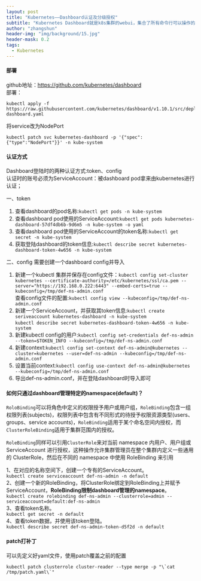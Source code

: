 ```yaml
---
layout: post
title: "Kubernetes——Dashboard认证及分级授权"
subtitle: "Kubernetes Dashboard就是k8s集群的webui，集合了所有命令行可以操作的所有命令。"
author: "zhangshun"
header-img: "img/background/15.jpg"
header-mask: 0.2
tags:
  - Kubernetes
---
```


#### 部署

github地址：https://github.com/kubernetes/dashboard<br>
部署：<br>
```shell
kubectl apply -f https://raw.githubusercontent.com/kubernetes/dashboard/v1.10.1/src/deploy/recommended/kubernetes-dashboard.yaml
```

将service改为NodePort<br>
```shell
kubectl patch svc kubernetes-dashboard -p '{"spec":{"type":"NodePort"}}' -n kube-system
```

#### 认证方式

Dashboard登陆时的两种认证方式:token、config<br>
认证时的账号必须为ServiceAccount：被dashboard pod拿来由kubernetes进行认证；

一、token
1. 查看dashboard的pod名称:`kubectl get pods -n kube-system`
2. 查看dashboard pod使用的ServiceAccount:`kubectl get pods kubernetes-dashboard-57df4db6b-9d6m5 -n kube-system -o yaml`
3. 查看dashboard pod使用的ServiceAccount的token名称:`kubectl get secret -n kube-system`
4. 获取登陆dashboard的token信息:`kubectl describe secret kubernetes-dashboard-token-4w656 -n kube-system`

二、config
需要创建一个dashboard config并导入<br>
1. 新建一个kubectl 集群并保存在config文件：`kubectl config set-cluster kubernetes --certificate-authority=/etc/kubernetes/ssl/ca.pem --server="https://192.168.0.222:6443" --embed-certs=true --kubeconfig=/tmp/def-ns-admin.conf`<br>查看config文件的配置:`kubectl config view --kubeconfig=/tmp/def-ns-admin.conf`
2. 新建一个ServiceAccount，并获取其token信息:`kubectl create seriveaccount kubernetes-dashboard -n kube-system`<br>`kubectl describe secret kubernetes-dashboard-token-4w656 -n kube-system`
3. 新建kubectl config的用户:`kubectl config set-credentials def-ns-admin --token=$TOKEN_INFO --kubeconfig=/tmp/def-ns-admin.conf`
4. 新建context:`kubectl config set-context def-ns-admin@kubernetes --cluster=kubernetes --user=def-ns-admin --kubeconfig=/tmp/def-ns-admin.conf`
5. 设置当前context:`kubectl config use-context def-ns-admin@kubernetes --kubeconfig=/tmp/def-ns-admin.conf`
6. 导出def-ns-admin.conf，并在登陆dashboard时导入即可

#### 如何只通过dashboard管理特定的namespace(default)？

`RoloBinding`可以将角色中定义的权限授予用户或用户组，`RoleBinding`包含一组权限列表(subjects)，权限列表中包含有不同形式的待授予权限资源类型(users、groups、service accounts)，`RoleBinding`适用于某个命名空间内授权，而 `ClusterRoleBinding`适用于集群范围内的授权。

`RoleBinding`同样可以引用`ClusterRole`来对当前 namespace 内用户、用户组或 ServiceAccount 进行授权，这种操作允许集群管理员在整个集群内定义一些通用的 ClusterRole，然后在不同的 namespace 中使用 RoleBinding 来引用

1、在对应的名称空间下，创建一个专有的ServiceAccount。<br>
`kubectl create serviceaccount def-ns-admin -n default`<br>
2、创建一个新的RoleBinding，将ClusterRole绑定到RoleBinding上并赋予ServiceAccount，**RoleBinding限制dashboard管理的namespace**。<br>
`kubectl create rolebinding def-ns-admin --clusterrole=admin --serviceaccount=default:def-ns-admin`<br>
3、查看token名称。<br>
`kubectl get secret -n default`<br>
4、查看token数据，并使用该token登陆。<br>
`kubectl describe secret def-ns-admin-token-d5f2d -n default`
#### patch打补丁

可以先定义好yaml文件，使用patch覆盖之前的配置<br>
```
kubectl patch clusterrole cluster-reader --type merge -p "\`cat /tmp/patch.yaml\`"
```